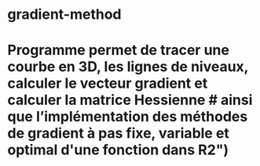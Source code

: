 # gradient-method
# Programme permet de tracer une courbe en 3D, les lignes de niveaux, calculer le vecteur gradient et calculer la matrice Hessienne # ainsi que l’implémentation des méthodes de gradient à pas fixe, variable et optimal d\'une fonction dans R2")

